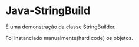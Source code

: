 # Java-StringBuild

É uma demonstração da classe StringBuilder.

Foi instanciado manualmente(hard code) os objetos.
